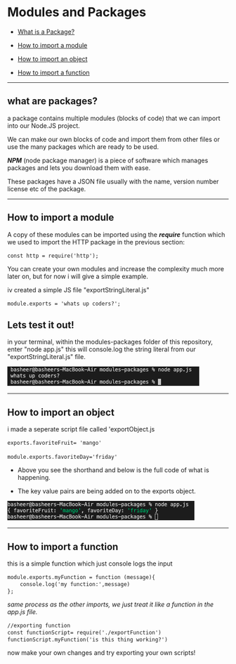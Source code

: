 # Modules and Packages
* [What is a Package?](#whatModule)

- [How to import a module](#how-to-import)

- [How to import an object](#how-to-import-objects)

- [How to import a function](#how-to-import-functions)

---

<h2 id='whatModule'> what are packages?</h2>

a package contains multiple modules (blocks of code) that we can import into our Node.JS project. 

We can make our own blocks of code and import them from other files or use the many packages which are ready to be used.

***NPM*** (node package manager) is  a piece of software which manages packages and lets you download them with ease.

These packages have a JSON file usually with the name, version number license etc of the package.

---

<h2 id='how-to-import'>How to import a module</h2>

A copy of these modules can be imported using the ***require*** function which we used to import the HTTP package in the previous section:

    const http = require('http');

You can create your own modules and increase the complexity much more later on, but for now i will give a simple example.

iv created a simple JS file "exportStringLiteral.js"

    module.exports = 'whats up coders?';

## Lets test it out!
in your terminal, within the modules-packages folder of this repository, enter "node app.js" this will console.log the string literal from our "exportStringLiteral.js" file. 

![running server](../images/exporting-literal.png)

---

<h2 id='how-to-import-objects'>How to import an object</h2>
i made a seperate script file called 'exportObject.js

    exports.favoriteFruit= 'mango'

    module.exports.favoriteDay='friday'
* Above you see the shorthand and below is the full code of what is happening.

 * The key value pairs are being added on to the exports object.


![running server](../images/exporting-object.png)

---

<h2 id='how-to-import-functions'>How to import a function</h2>

this is a simple function which just console logs the input

    module.exports.myFunction = function (message){
        console.log('my function:',message)
    };    

*same process as the other imports, we just treat it like a function in the app.js file.*

    //exporting function
    const functionScript= require('./exportFunction')
    functionScript.myFunction('is this thing working?')

now make your own changes and try exporting your own scripts! 